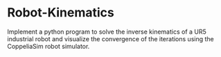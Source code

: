 # Robot-Kinematics
Implement a python program to solve the inverse kinematics of a UR5 industrial robot and visualize the convergence of the iterations using the CoppeliaSim robot simulator. 
